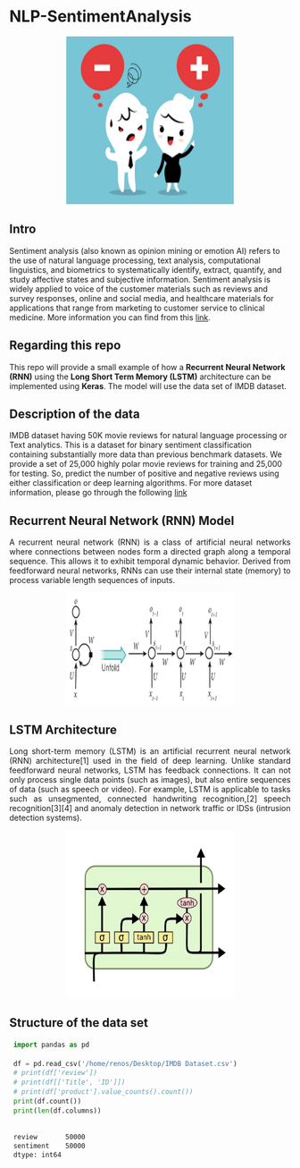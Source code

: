 # NLP-SentimentAnalysis

<p align="center"> 
<img src="https://github.com/BardisRenos/NLP-SentimentAnalysis/blob/master/images.png" width="300" height="300" style=centerme>
</p>

## Intro 

Sentiment analysis (also known as opinion mining or emotion AI) refers to the use of natural language processing, text analysis, computational linguistics, and biometrics to systematically identify, extract, quantify, and study affective states and subjective information. Sentiment analysis is widely applied to voice of the customer materials such as reviews and survey responses, online and social media, and healthcare materials for applications that range from marketing to customer service to clinical medicine. More information you can find from this [link](https://en.wikipedia.org/wiki/Sentiment_analysis).


## Regarding this repo

This repo will provide a small example of how a **Recurrent Neural Network (RNN)** using the **Long Short Term Memory (LSTM)** architecture can be implemented using **Keras**. The model will use the data set of IMDB dataset.


## Description of the data

IMDB dataset having 50K movie reviews for natural language processing or Text analytics. This is a dataset for binary sentiment classification containing substantially more data than previous benchmark datasets. We provide a set of 25,000 highly polar movie reviews for training and 25,000 for testing. So, predict the number of positive and negative reviews using either classification or deep learning algorithms. For more dataset information, please go through the following [link](http://ai.stanford.edu/~amaas/data/sentiment/)


## Recurrent Neural Network (RNN) Model
<p align="justify"> 
A recurrent neural network (RNN) is a class of artificial neural networks where connections between nodes form a directed graph along a temporal sequence. This allows it to exhibit temporal dynamic behavior. Derived from feedforward neural networks, RNNs can use their internal state (memory) to process variable length sequences of inputs.
 </p>
 
 <p align="center"> 
<img src="https://github.com/BardisRenos/NLP-SentimentAnalysis/blob/master/RNN.png" width="300" height="200" style=centerme>
</p>
 
 

## LSTM Architecture
<p align="justify"> 
Long short-term memory (LSTM) is an artificial recurrent neural network (RNN) architecture[1] used in the field of deep learning. Unlike standard feedforward neural networks, LSTM has feedback connections. It can not only process single data points (such as images), but also entire sequences of data (such as speech or video). For example, LSTM is applicable to tasks such as unsegmented, connected handwriting recognition,[2] speech recognition[3][4] and anomaly detection in network traffic or IDSs (intrusion detection systems).
 </p>
 
 <p align="center"> 
<img src="https://github.com/BardisRenos/NLP-SentimentAnalysis/blob/master/lstm.png" width="300" height="300" style=centerme>
</p>

## Structure of the data set

```python
 import pandas as pd

 df = pd.read_csv('/home/renos/Desktop/IMDB Dataset.csv')
 # print(df['review'])
 # print(df[['Title', 'ID']])
 # print(df['product'].value_counts().count())
 print(df.count())
 print(len(df.columns))
```

```text

 review       50000
 sentiment    50000
 dtype: int64

```

